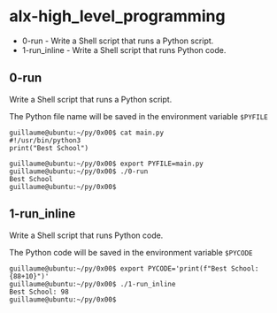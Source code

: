 # alx-high_level_programming
* 0-run - Write a Shell script that runs a Python script.
* 1-run_inline - Write a Shell script that runs Python code.

## 0-run ##
Write a Shell script that runs a Python script.

The Python file name will be saved in the environment variable `$PYFILE`

~~~~
guillaume@ubuntu:~/py/0x00$ cat main.py 
#!/usr/bin/python3
print("Best School")

guillaume@ubuntu:~/py/0x00$ export PYFILE=main.py
guillaume@ubuntu:~/py/0x00$ ./0-run
Best School
guillaume@ubuntu:~/py/0x00$ 
~~~~


## 1-run_inline ##
Write a Shell script that runs Python code.

The Python code will be saved in the environment variable `$PYCODE`

~~~~
guillaume@ubuntu:~/py/0x00$ export PYCODE='print(f"Best School: {88+10}")'
guillaume@ubuntu:~/py/0x00$ ./1-run_inline 
Best School: 98
guillaume@ubuntu:~/py/0x00$ 
~~~~
